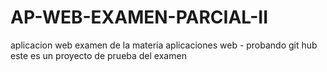 # AP-WEB-EXAMEN-PARCIAL-II
aplicacion web examen de la materia aplicaciones web - probando git hub
este es un proyecto de prueba del examen
